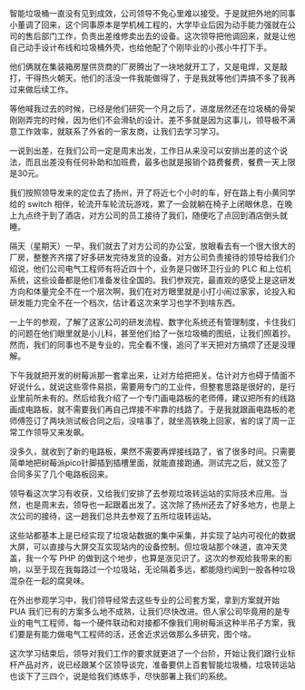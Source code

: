 
智能垃圾桶一直没有见到成效，公司领导不免心里难以接受。于是就把外地的同事小董调了回来，这个同事原本是学机械工程的，大学毕业后因为动手能力强就在公司的售后部门工作，负责出差维修卖出去的设备。这次领导把他调回来，就是让他自己动手设计布线和垃圾桶外壳，也给他配了个刚毕业的小孩小牛打下手。

他们俩就在集装箱房屋供货商的厂房腾出了一块地就开工了，又是电焊，又是敲打，干得热火朝天。他们的活没一件我能做得了，于是我就等他们弄搞不多了我再过来做后续工作。

等他喊我过去的时候，已经是他们研究一个月之后了，进度居然还在垃圾桶的骨架刚刚弄完的时候，因为他们不会滑轨的设计。差不多就是因为这事儿，领导极不满意工作效率，就联系了外省的一家友商，让我们去学习学习。

一说到出差，在我们公司一定是周末出发，工作日从来没可以安排出差的这个说法，而且出差没有任何补助和加班费，最多也就是报销个路费餐费，餐费一天上限是30元。

我们按照领导发来的定位去了扬州，开了将近七个小时的车，好在路上有小黄同学给的 switch 相伴，轮流开车轮流玩游戏，累了一会就躺在椅子上闭眼休息，在晚上九点终于到了酒店，对方公司的员工接待了我们，随便吃了点回到酒店倒头就睡。

隔天（星期天）一早，我们就去了对方公司的办公室，放眼看去有一个很大很大的厂房，整整齐齐摆了好多研发完待发货的设备。对方公司负责接待的领导给我们介绍说，他们公司电气工程师有将近四十个，业务是只做环卫行业的 PLC 和上位机系统，这些设备都是他们准备发往全国的。我们参观完，最直观的感受上是这研发方向和体量完全不在一个层次啊，我们在对方眼里就是小打小闹过家家，论投入和研发能力完全不在一个档次，估计着这次来学习也学不到啥东西。

一上午的参观，了解了这家公司的研发流程、数字化系统还有管理制度，卡住我们的问题在他们眼里就是小儿科，甚至他们给了一张垃圾桶的图纸，让我们照着抄。然而，我们的同事也不是专业的，完全看不懂，追问了半天把对方搞烦了还是没理解。

下午我就把开发的树莓派那一套拿出来，让对方给把把关。估计对方也碍于情面不好说什么，就说这些零件易损，需要用专门的工业件，但整套思路是很好的，是行业里前所未有的。然后给我介绍了一个专门画电路板的老师傅，建议把所有的线路画成电路板，就不需要我们再自己焊接不牢靠的线路了。于是我就跟画电路板的老师傅签订了两块测试板合同之后，没啥事了，就坐高铁晚上回家，省的误了周一正常工作领导又来发飙。

没多久，就收到了新的电路板，果然不需要再焊接线路了，省了很多时间。只需要简单地把树莓派pico针脚插到插槽里面，就能直接跑通。测试完之后，就又签了合同多买了几个电路板回来。

领导看这次学习有收获，又给我们安排了去参观垃圾转运站的实际技术应用。当然，也是周末去，领导也一起跟着出发了。这次除了扬州还去了好多地方，也是上次公司的接待，这一趟我们总共去参观了五所垃圾转运站。

这些站都基本上是已经实现了垃圾站数据的集中采集，并实现了站内可视化的数据大屏，可以直接与大屏交互实现站内的设备控制。但垃圾站那个味道，直冲天灵盖，我一个写 PHP 的做到这个地步，也算是涨见识了。这次的参观给我带来的影响，以至于现在我每路过一个垃圾站，无论隔着多远，都能隐约闻到一股各种垃圾混杂在一起的腐臭味。

在外出参观学习中，我们领导经常去这些专业的公司套方案，拿到方案就开始 PUA 我们已有的方案多么地不成熟，让我们尽快改进。但人家公司毕竟用的是专业的电气工程师，每一个硬件联动和对接都不像我们用树莓派这种半吊子方案，我们要是有能力做电气工程师的活，还舍近求远做那么多研究，图个啥。

这次学习结束后，领导对我们工作的要求就更进了一个台阶，开始让我们跟行业标杆产品对齐，说已经跟某个区领导谈完，准备要供上百套智能垃圾桶，垃圾转运站也谈下了三四个，说是给我们练练手，尽快部署上我们的系统。